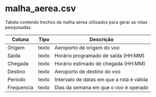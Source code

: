 # malha_aerea.csv

Tabela contendo trechos da malha aérea utilizados para gerar as rotas pesquisadas.

| Coluna      | Tipo  | Descrição                                             |
|-------------|-------|-------------------------------------------------------|
| Origem      | texto | Aeroporto de origem do voo                            |
| Saida       | texto | Horário programado de saída (HH:MM)                   |
| Chegada     | texto | Horário estimado de chegada (HH:MM)                   |
| Destino     | texto | Aeroporto de destino do voo                           |
| Periodo     | texto | Intervalo de datas em que a rota é válida            |
| Frequencia  | texto | Dias da semana em que o voo é operado                |
